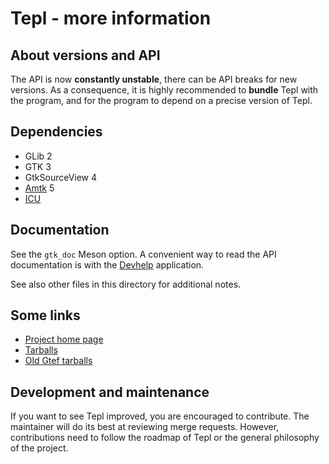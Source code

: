 Tepl - more information
=======================

About versions and API
----------------------

The API is now **constantly unstable**, there can be API breaks for new
versions. As a consequence, it is highly recommended to **bundle** Tepl with the
program, and for the program to depend on a precise version of Tepl.

Dependencies
------------

- GLib 2
- GTK 3
- GtkSourceView 4
- [Amtk](https://gitlab.gnome.org/World/amtk) 5
- [ICU](http://site.icu-project.org/)

Documentation
-------------

See the `gtk_doc` Meson option. A convenient way to read the API documentation
is with the [Devhelp](https://wiki.gnome.org/Apps/Devhelp) application.

See also other files in this directory for additional notes.

Some links
----------

- [Project home page](https://gitlab.gnome.org/swilmet/tepl)
- [Tarballs](https://download.gnome.org/sources/tepl/)
- [Old Gtef tarballs](https://download.gnome.org/sources/gtef/)

Development and maintenance
---------------------------

If you want to see Tepl improved, you are encouraged to contribute. The
maintainer will do its best at reviewing merge requests. However, contributions
need to follow the roadmap of Tepl or the general philosophy of the project.
